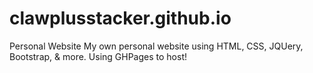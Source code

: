 # clawplusstacker.github.io
Personal Website 
My own personal website using HTML, CSS, JQUery, Bootstrap, & more. Using GHPages to host!
